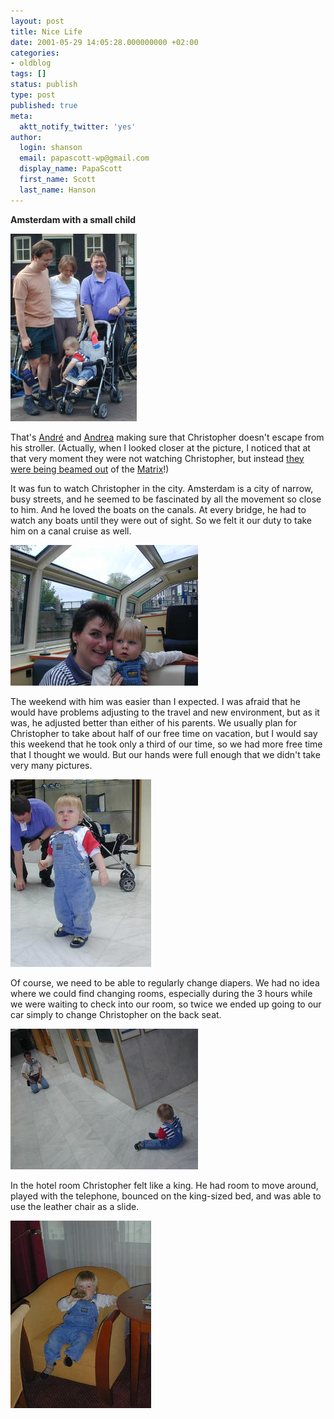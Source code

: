 ```yaml
---
layout: post
title: Nice Life
date: 2001-05-29 14:05:28.000000000 +02:00
categories:
- oldblog
tags: []
status: publish
type: post
published: true
meta:
  aktt_notify_twitter: 'yes'
author:
  login: shanson
  email: papascott-wp@gmail.com
  display_name: PapaScott
  first_name: Scott
  last_name: Hanson
---
```

<p><b>Amsterdam with a small child</b></p>
<p><img src="/wordpress/wp-content/uploads/2001/05/a.gif" height="300" width="202" border="0" alt="a.gif: " /></p>
<p>That's <a href="http://www.spicynoodles.com">Andr&eacute;</a> and <a href="http://andrea.editthispage.com/">Andrea</a> making sure that Christopher doesn't escape from his stroller. (Actually, when I looked closer at the picture, I noticed that at that very moment they were not watching Christopher, but instead <a href="http://shanson.editthispage.com/pictures/viewer$609">they were being beamed out</a> of the <a href="http://www.whatisthematrix.com/">Matrix</a>!)</p>
<p>It was fun to watch Christopher in the city. Amsterdam is a city of narrow, busy streets, and he seemed to be fascinated by all the movement so close to him. And he loved the boats on the canals. At every bridge, he had to watch any boats until they were out of sight. So we felt it our duty to take him on a canal cruise as well.</p>
<p><img src="/wordpress/wp-content/uploads/2001/05/canal.jpg" height="225" width="300" border="0" alt="canal.jpg: " /></p>
<p>The weekend with him was easier than I expected. I was afraid that he would have problems adjusting to the travel and new environment, but as it was, he adjusted better than either of his parents. We usually plan for Christopher to take about half of our free time on vacation, but I would say this weekend that he took only a third of our time, so we had more free time that I thought we would. But our hands were full enough that we didn't take very many pictures. </p>
<p><img src="/wordpress/wp-content/uploads/2001/05/hotellobby2.jpg" height="300" width="225" border="0" alt="hotellobby2.jpg: " /></p>
<p>Of course, we need to be able to regularly change diapers. We had no idea where we could find changing rooms, especially during the 3 hours while we were waiting to check into our room, so twice we ended up going to our car simply to change Christopher on the back seat.</p>
<p><img src="/wordpress/wp-content/uploads/2001/05/hotellobby1.jpg" height="225" width="300" border="0" alt="hotellobby1.jpg: " /></p>
<p>In the hotel room Christopher felt like a king. He had room to move around, played with the telephone, bounced on the king-sized bed, and was able to use the leather chair as a slide.</p>
<p><img src="/wordpress/wp-content/uploads/2001/05/hotelroom.jpg" height="300" width="225" border="0" alt="hotelroom.jpg: " /></p>
